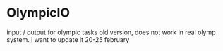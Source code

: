 OlympicIO
=========

input / output for olympic tasks 
old version, does not work in real olymp system. i want to update it 20-25 february
